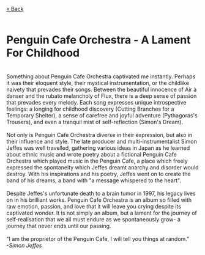 [« Back](https:/jademoroes.github.io/reviews/music)<br>
<br>
# Penguin Cafe Orchestra - A Lament For Childhood<br>
<br>
Something about Penguin Cafe Orchestra captivated me instantly. Perhaps it was their eloquent style, their mystical instrumentation, or the childlike naivety that prevades their songs. Between the beautiful innocence of Air à danser and the rubato melancholy of Flux, there is a deep sense of passion that prevades every melody. Each song expresses unique introspective feelings: a longing for childhood discovery (Cutting Branches for a Temporary Shelter), a sense of carefree and joyful adventure (Pythagoras's Trousers), and even a tranquil mist of self-reflection (Simon's Dream).<br>
<br>
Not only is Penguin Cafe Orchestra diverse in their expression, but also in their influence and style. The late producer and multi-instrumentalist Simon Jeffes was well travelled, gathering various ideas in Japan as he learned about ethnic music and wrote poetry about a fictional Penguin Cafe Orchestra which played music in the Penguin Cafe, a place which freely expressed the spontaneity which Jeffes dreamt anarchy and disorder would destroy. With his inspirations and his poetry, Jeffes went on to create the band of his dreams, a band with "a message whispered to the heart".<br>
<br>
Despite Jeffes's unfortunate death to a brain tumor in 1997, his legacy lives on in his brilliant works. Penguin Cafe Orchestra is an album so filled with raw emotion, passion, and love that it will leave you crying despite its captivated wonder. It is not simply an album, but a lament for the journey of self-realisation that we all must endure as we spontaneously grow- a journey that never ends until our passing.<br>
<br>
"I am the proprietor of the Penguin Cafe, I will tell you things at random."<br>
<i>-Simon Jeffes</i><br>
